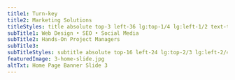 ```yaml
---
title1: Turn-key
title2: Marketing Solutions
titleStyles: title absolute top-3 left-36 lg:top-1/4 lg:left-1/2 text-themeBlue-600 text-base lg:text-7xl font-LatoBold text-center
subTitle1: Web Design • SEO • Social Media
subTitle2: Hands-On Project Managers
subTitle3: 
subTitleStyles: subtitle absolute top-16 left-24 lg:top-2/3 lg:left-2/4 text-themeOrange-400 text-sm lg:text-4xl font-LatoLight text-center
featuredImage: 3-home-slide.jpg
altTxt: Home Page Banner Slide 3
---
```

